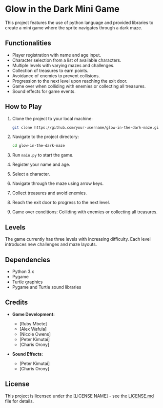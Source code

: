 # Glow in the Dark Mini Game 
This project features the use of python language and provided libraries to create a mini game where the sprite navigates through a dark maze.

## Functionalities

- Player registration with name and age input.
- Character selection from a list of available characters.
- Multiple levels with varying mazes and challenges.
- Collection of treasures to earn points.
- Avoidance of enemies to prevent collisions.
- Progression to the next level upon reaching the exit door.
- Game over when colliding with enemies or collecting all treasures.
- Sound effects for game events.

## How to Play

1. Clone the project to your local machine:

    ```bash
    git clone https://github.com/your-username/glow-in-the-dark-maze.git
    ```

2. Navigate to the project directory:

    ```bash
    cd glow-in-the-dark-maze
    ```

3. Run `main.py` to start the game.
4. Register your name and age.
5. Select a character.
6. Navigate through the maze using arrow keys.
7. Collect treasures and avoid enemies.
8. Reach the exit door to progress to the next level.
9. Game over conditions: Colliding with enemies or collecting all treasures.

## Levels

The game currently has three levels with increasing difficulty. Each level introduces new challenges and maze layouts.

## Dependencies

- Python 3.x
- Pygame
- Turtle graphics
- Pygame and Turtle sound libraries

## Credits

- **Game Development:**
  - [Ruby Mbete]
  - [Alex Wafula]
  - [Nicole Owens]
  - [Peter Kimutai]
  - [Charis Orony]

- **Sound Effects:**
  - [Peter Kimutai]
  - [Charis Orony]
    
## License

This project is licensed under the [LICENSE NAME] - see the [LICENSE.md](LICENSE.md) file for details.
